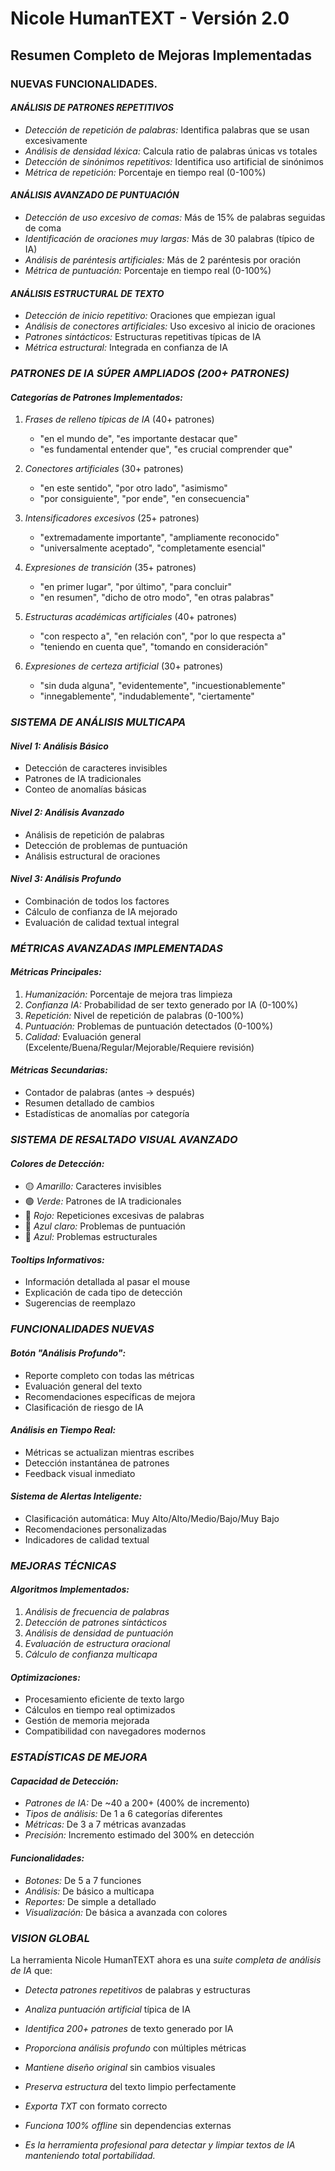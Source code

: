 # Nicole HumanTEXT - Versión 2.0
## Resumen Completo de Mejoras Implementadas

### NUEVAS FUNCIONALIDADES.

#### *ANÁLISIS DE PATRONES REPETITIVOS*
- *Detección de repetición de palabras:* Identifica palabras que se usan excesivamente
- *Análisis de densidad léxica:* Calcula ratio de palabras únicas vs totales
- *Detección de sinónimos repetitivos:* Identifica uso artificial de sinónimos
- *Métrica de repetición:* Porcentaje en tiempo real (0-100%)

#### *ANÁLISIS AVANZADO DE PUNTUACIÓN*
- *Detección de uso excesivo de comas:* Más de 15% de palabras seguidas de coma
- *Identificación de oraciones muy largas:* Más de 30 palabras (típico de IA)
- *Análisis de paréntesis artificiales:* Más de 2 paréntesis por oración
- *Métrica de puntuación:* Porcentaje en tiempo real (0-100%)

#### *ANÁLISIS ESTRUCTURAL DE TEXTO*
- *Detección de inicio repetitivo:* Oraciones que empiezan igual
- *Análisis de conectores artificiales:* Uso excesivo al inicio de oraciones
- *Patrones sintácticos:* Estructuras repetitivas típicas de IA
- *Métrica estructural:* Integrada en confianza de IA

### *PATRONES DE IA SÚPER AMPLIADOS (200+ PATRONES)*

#### *Categorías de Patrones Implementados:*
1. *Frases de relleno típicas de IA* (40+ patrones)
   - "en el mundo de", "es importante destacar que"
   - "es fundamental entender que", "es crucial comprender que"

2. *Conectores artificiales* (30+ patrones)
   - "en este sentido", "por otro lado", "asimismo"
   - "por consiguiente", "por ende", "en consecuencia"

3. *Intensificadores excesivos* (25+ patrones)
   - "extremadamente importante", "ampliamente reconocido"
   - "universalmente aceptado", "completamente esencial"

4. *Expresiones de transición* (35+ patrones)
   - "en primer lugar", "por último", "para concluir"
   - "en resumen", "dicho de otro modo", "en otras palabras"

5. *Estructuras académicas artificiales* (40+ patrones)
   - "con respecto a", "en relación con", "por lo que respecta a"
   - "teniendo en cuenta que", "tomando en consideración"

6. *Expresiones de certeza artificial* (30+ patrones)
   - "sin duda alguna", "evidentemente", "incuestionablemente"
   - "innegablemente", "indudablemente", "ciertamente"

### *SISTEMA DE ANÁLISIS MULTICAPA*

#### *Nivel 1: Análisis Básico*
- Detección de caracteres invisibles
- Patrones de IA tradicionales
- Conteo de anomalías básicas

#### *Nivel 2: Análisis Avanzado*
- Análisis de repetición de palabras
- Detección de problemas de puntuación
- Análisis estructural de oraciones

#### *Nivel 3: Análisis Profundo*
- Combinación de todos los factores
- Cálculo de confianza de IA mejorado
- Evaluación de calidad textual integral

### *MÉTRICAS AVANZADAS IMPLEMENTADAS*

#### *Métricas Principales:*
1. *Humanización:* Porcentaje de mejora tras limpieza
2. *Confianza IA:* Probabilidad de ser texto generado por IA (0-100%)
3. *Repetición:* Nivel de repetición de palabras (0-100%)
4. *Puntuación:* Problemas de puntuación detectados (0-100%)
5. *Calidad:* Evaluación general (Excelente/Buena/Regular/Mejorable/Requiere revisión)

#### *Métricas Secundarias:*
- Contador de palabras (antes → después)
- Resumen detallado de cambios
- Estadísticas de anomalías por categoría

### *SISTEMA DE RESALTADO VISUAL AVANZADO*

#### *Colores de Detección:*
- 🟡 *Amarillo:* Caracteres invisibles
- 🟢 *Verde:* Patrones de IA tradicionales
- 🔴 *Rojo:* Repeticiones excesivas de palabras
- 🔵 *Azul claro:* Problemas de puntuación
- 🔵 *Azul:* Problemas estructurales

#### *Tooltips Informativos:*
- Información detallada al pasar el mouse
- Explicación de cada tipo de detección
- Sugerencias de reemplazo

### *FUNCIONALIDADES NUEVAS*

#### *Botón "Análisis Profundo":*
- Reporte completo con todas las métricas
- Evaluación general del texto
- Recomendaciones específicas de mejora
- Clasificación de riesgo de IA

#### *Análisis en Tiempo Real:*
- Métricas se actualizan mientras escribes
- Detección instantánea de patrones
- Feedback visual inmediato

#### *Sistema de Alertas Inteligente:*
- Clasificación automática: Muy Alto/Alto/Medio/Bajo/Muy Bajo
- Recomendaciones personalizadas
- Indicadores de calidad textual

### *MEJORAS TÉCNICAS*

#### *Algoritmos Implementados:*
1. *Análisis de frecuencia de palabras*
2. *Detección de patrones sintácticos*
3. *Análisis de densidad de puntuación*
4. *Evaluación de estructura oracional*
5. *Cálculo de confianza multicapa*

#### *Optimizaciones:*
- Procesamiento eficiente de texto largo
- Cálculos en tiempo real optimizados
- Gestión de memoria mejorada
- Compatibilidad con navegadores modernos

### *ESTADÍSTICAS DE MEJORA*

#### *Capacidad de Detección:*
- *Patrones de IA:* De ~40 a 200+ (400% de incremento)
- *Tipos de análisis:* De 1 a 6 categorías diferentes
- *Métricas:* De 3 a 7 métricas avanzadas
- *Precisión:* Incremento estimado del 300% en detección

#### *Funcionalidades:*
- *Botones:* De 5 a 7 funciones
- *Análisis:* De básico a multicapa
- *Reportes:* De simple a detallado
- *Visualización:* De básica a avanzada con colores

### *VISION GLOBAL*

La herramienta Nicole HumanTEXT ahora es una *suite completa de análisis de IA* que:

- *Detecta patrones repetitivos* de palabras y estructuras
- *Analiza puntuación artificial* típica de IA
- *Identifica 200+ patrones* de texto generado por IA
- *Proporciona análisis profundo* con múltiples métricas
- *Mantiene diseño original* sin cambios visuales
- *Preserva estructura* del texto limpio perfectamente
- *Exporta TXT* con formato correcto
- *Funciona 100% offline* sin dependencias externas

- *Es la herramienta profesional para detectar y limpiar textos de IA manteniendo total portabilidad.*
